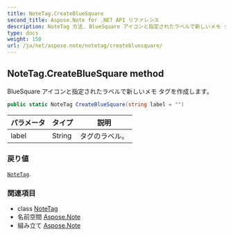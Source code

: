 ```yaml
---
title: NoteTag.CreateBlueSquare
second_title: Aspose.Note for .NET API リファレンス
description: NoteTag 方法. BlueSquare アイコンと指定されたラベルで新しいメモ タグを作成します
type: docs
weight: 150
url: /ja/net/aspose.note/notetag/createbluesquare/
---
```

## NoteTag.CreateBlueSquare method

BlueSquare アイコンと指定されたラベルで新しいメモ タグを作成します。

```csharp
public static NoteTag CreateBlueSquare(string label = "")
```

| パラメータ | タイプ | 説明 |
| --- | --- | --- |
| label | String | タグのラベル。 |

### 戻り値

[`NoteTag`](../).

### 関連項目

* class [NoteTag](../)
* 名前空間 [Aspose.Note](../../notetag/)
* 組み立て [Aspose.Note](../../../)


